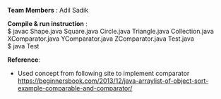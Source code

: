 **Team Members** : Adil Sadik

**Compile & run instruction** :  
  $ javac Shape.java Square.java Circle.java Triangle.java Collection.java XComparator.java YComparator.java ZComparator.java Test.java  
  $ java Test

**Reference**:
  - Used concept from following site to implement comparator  
  https://beginnersbook.com/2013/12/java-arraylist-of-object-sort-example-comparable-and-comparator/
